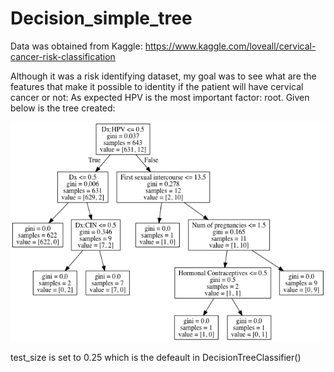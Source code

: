# Decision_simple_tree

Data was obtained from Kaggle: https://www.kaggle.com/loveall/cervical-cancer-risk-classification

Although it was a risk identifying dataset, my goal was to see what are the features that make it possible to identity if the patient will have cervical cancer or not:
As expected HPV is the most important factor: root. Given below is the tree created:



<img src=output/Decision_Tree_cervical.png> 


test_size is set to 0.25 which is the defeault in DecisionTreeClassifier()
